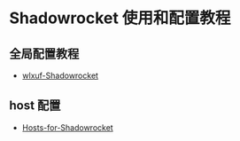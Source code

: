 # Shadowrocket 使用和配置教程

## 全局配置教程
- [wlxuf-Shadowrocket](https://github.com/wlxuf/Shadowrocket)
## host 配置
- [Hosts-for-Shadowrocket](https://github.com/FloodLi/Hosts-for-Shadowrocket)